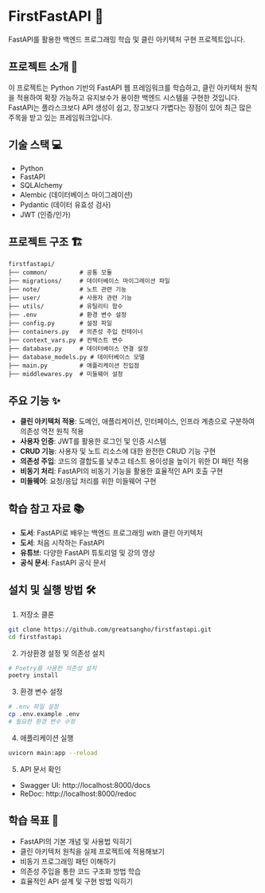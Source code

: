 # FirstFastAPI 🚀

FastAPI를 활용한 백엔드 프로그래밍 학습 및 클린 아키텍처 구현 프로젝트입니다.

## 프로젝트 소개 📝

이 프로젝트는 Python 기반의 FastAPI 웹 프레임워크를 학습하고, 클린 아키텍처 원칙을 적용하여 확장 가능하고 유지보수가 용이한 백엔드 시스템을 구현한 것입니다. FastAPI는 플라스크보다 API 생성이 쉽고, 장고보다 가볍다는 장점이 있어 최근 많은 주목을 받고 있는 프레임워크입니다.

## 기술 스택 💻

- Python
- FastAPI
- SQLAlchemy
- Alembic (데이터베이스 마이그레이션)
- Pydantic (데이터 유효성 검사)
- JWT (인증/인가)

## 프로젝트 구조 🏗️

```
firstfastapi/
├── common/         # 공통 모듈
├── migrations/     # 데이터베이스 마이그레이션 파일
├── note/           # 노트 관련 기능
├── user/           # 사용자 관련 기능
├── utils/          # 유틸리티 함수
├── .env            # 환경 변수 설정
├── config.py       # 설정 파일
├── containers.py   # 의존성 주입 컨테이너
├── context_vars.py # 컨텍스트 변수
├── database.py     # 데이터베이스 연결 설정
├── database_models.py # 데이터베이스 모델
├── main.py         # 애플리케이션 진입점
├── middlewares.py  # 미들웨어 설정
```

## 주요 기능 ✨

- **클린 아키텍처 적용**: 도메인, 애플리케이션, 인터페이스, 인프라 계층으로 구분하여 의존성 역전 원칙 적용
- **사용자 인증**: JWT를 활용한 로그인 및 인증 시스템
- **CRUD 기능**: 사용자 및 노트 리소스에 대한 완전한 CRUD 기능 구현
- **의존성 주입**: 코드의 결합도를 낮추고 테스트 용이성을 높이기 위한 DI 패턴 적용
- **비동기 처리**: FastAPI의 비동기 기능을 활용한 효율적인 API 호출 구현
- **미들웨어**: 요청/응답 처리를 위한 미들웨어 구현

## 학습 참고 자료 📚

- **도서**: FastAPI로 배우는 백엔드 프로그래밍 with 클린 아키텍처
- **도서**: 처음 시작하는 FastAPI
- **유튜브**: 다양한 FastAPI 튜토리얼 및 강의 영상
- **공식 문서**: FastAPI 공식 문서

## 설치 및 실행 방법 🛠️

1. 저장소 클론
```bash
git clone https://github.com/greatsangho/firstfastapi.git
cd firstfastapi
```

2. 가상환경 설정 및 의존성 설치
```bash
# Poetry를 사용한 의존성 설치
poetry install
```

3. 환경 변수 설정
```bash
# .env 파일 설정
cp .env.example .env
# 필요한 환경 변수 수정
```

4. 애플리케이션 실행
```bash
uvicorn main:app --reload
```

5. API 문서 확인
- Swagger UI: http://localhost:8000/docs
- ReDoc: http://localhost:8000/redoc

## 학습 목표 🎯

- FastAPI의 기본 개념 및 사용법 익히기
- 클린 아키텍처 원칙을 실제 프로젝트에 적용해보기
- 비동기 프로그래밍 패턴 이해하기
- 의존성 주입을 통한 코드 구조화 방법 학습
- 효율적인 API 설계 및 구현 방법 익히기
